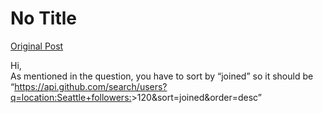 # No Title

[Original Post](https://discourse.onlinedegree.iitm.ac.in/t/165959/217)

<p>Hi,<br>
As mentioned in the question, you have to sort by “joined” so it should be “<a href="https://api.github.com/search/users?q=location:Seattle+followers:" rel="noopener nofollow ugc">https://api.github.com/search/users?q=location:Seattle+followers:</a>&gt;120&amp;sort=joined&amp;order=desc”</p>